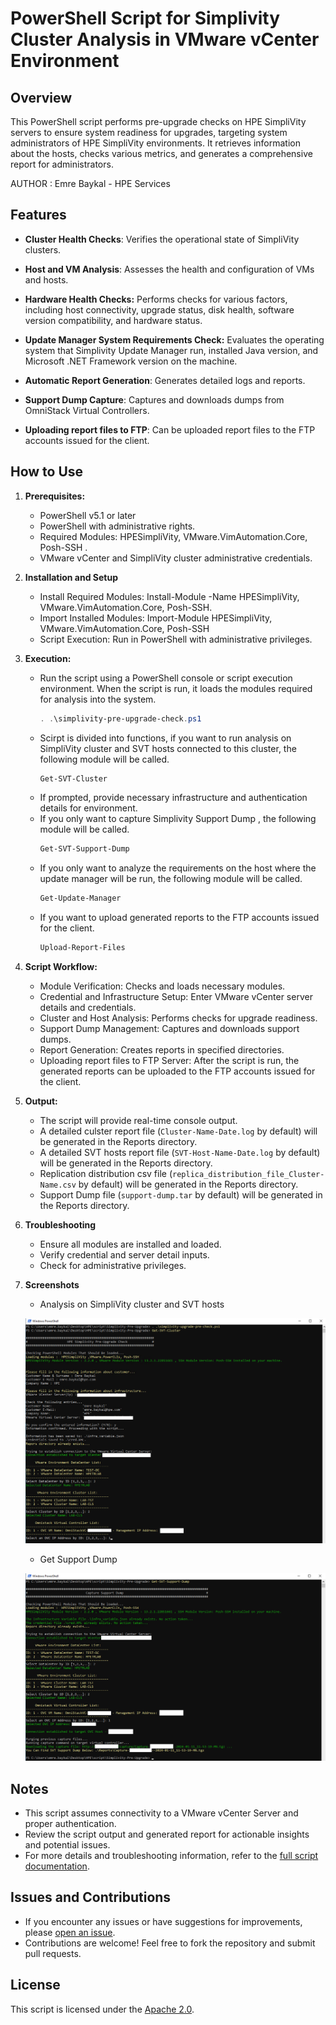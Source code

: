 # PowerShell Script for Simplivity Cluster Analysis in VMware vCenter Environment

## Overview

This PowerShell script performs pre-upgrade checks on HPE SimpliVity servers to ensure system readiness for upgrades, targeting system administrators of HPE SimpliVity environments. It retrieves information about the hosts, checks various metrics, and generates a comprehensive report for administrators.

AUTHOR  : Emre Baykal - HPE Services

## Features

- **Cluster Health Checks**: Verifies the operational state of SimpliVity clusters.

- **Host and VM Analysis**: Assesses the health and configuration of VMs and hosts.

- **Hardware Health Checks:** Performs checks for various factors, including host connectivity, upgrade status, disk health, software version compatibility, and hardware status.

- **Update Manager System Requirements Check:** Evaluates the operating system that Simplivity Update Manager run, installed Java version, and Microsoft .NET Framework version on the machine.

- **Automatic Report Generation**: Generates detailed logs and reports.

- **Support Dump Capture**: Captures and downloads dumps from OmniStack Virtual Controllers.

- **Uploading report files to FTP**: Can be uploaded report files to the FTP accounts issued for the client.

## How to Use

1. **Prerequisites:**
   - PowerShell v5.1 or later
   - PowerShell with administrative rights.
   - Required Modules: HPESimpliVity, VMware.VimAutomation.Core, Posh-SSH .
   - VMware vCenter and SimpliVity cluster administrative credentials.

2. **Installation and Setup**
   - Install Required Modules: Install-Module -Name HPESimpliVity, VMware.VimAutomation.Core, Posh-SSH.
   - Import Installed Modules: Import-Module HPESimpliVity, VMware.VimAutomation.Core, Posh-SSH
   - Script Execution: Run in PowerShell with administrative privileges.

3. **Execution:**
   - Run the script using a PowerShell console or script execution environment. When the script is run, it loads the modules required for analysis into the system.
     ```powershell
     . .\simplivity-pre-upgrade-check.ps1
     ```
   - Scirpt is divided into functions, if you want to run analysis on SimpliVity cluster and SVT hosts connected to this cluster, the following module will be called.
     ```powershell
     Get-SVT-Cluster
     ```
   - If prompted, provide necessary infrastructure and authentication details for environment.
   - If you only want to capture Simplivity Support Dump , the following module will be called.
     ```powershell
     Get-SVT-Support-Dump
     ``` 
   - If you only want to analyze the requirements on the host where the update manager will be run, the following module will be called.
     ```powershell
     Get-Update-Manager
     ``` 
   - If you  want to upload generated reports to the FTP accounts issued for the client.
     ```powershell
     Upload-Report-Files
     ``` 

4. **Script Workflow:**
   - Module Verification: Checks and loads necessary modules.
   - Credential and Infrastructure Setup: Enter VMware vCenter server details and credentials.
   - Cluster and Host Analysis: Performs checks for upgrade readiness.
   - Support Dump Management: Captures and downloads support dumps.
   - Report Generation: Creates reports in specified directories.
   - Uploading report files to FTP Server: After the script is run, the generated reports can be uploaded to the FTP accounts issued for the client.

5. **Output:**
   - The script will provide real-time console output.
   - A detailed culster report file (`Cluster-Name-Date.log` by default) will be generated in the Reports directory.
   - A detailed SVT hosts report file (`SVT-Host-Name-Date.log` by default) will be generated in the Reports directory.
   - Replication distribution csv file (`replica_distribution_file_Cluster-Name.csv` by default) will be generated in the Reports directory.
   - Support Dump file (`support-dump.tar` by default) will be generated in the Reports directory.

6. **Troubleshooting**
   - Ensure all modules are installed and loaded.
   - Verify credential and server detail inputs.
   - Check for administrative privileges.

6. **Screenshots**
   - Analysis on SimpliVity cluster and SVT hosts

   ![Alt text](cluster.png)

   - Get Support Dump

   ![Alt text](support.png)

## Notes
  
- This script assumes connectivity to a VMware vCenter Server and proper authentication.
- Review the script output and generated report for actionable insights and potential issues.
- For more details and troubleshooting information, refer to the [full script documentation](https://github.com/emrbaykal/PowerShell/blob/main/README.md).

## Issues and Contributions

- If you encounter any issues or have suggestions for improvements, please [open an issue](https://github.com/emrbaykal/PowerShell/issues).
- Contributions are welcome! Feel free to fork the repository and submit pull requests.

## License

This script is licensed under the [Apache 2.0](LICENSE).
